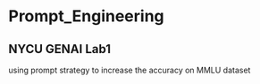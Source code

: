 # Prompt_Engineering
## NYCU GENAI Lab1
using prompt strategy to increase the accuracy on MMLU dataset